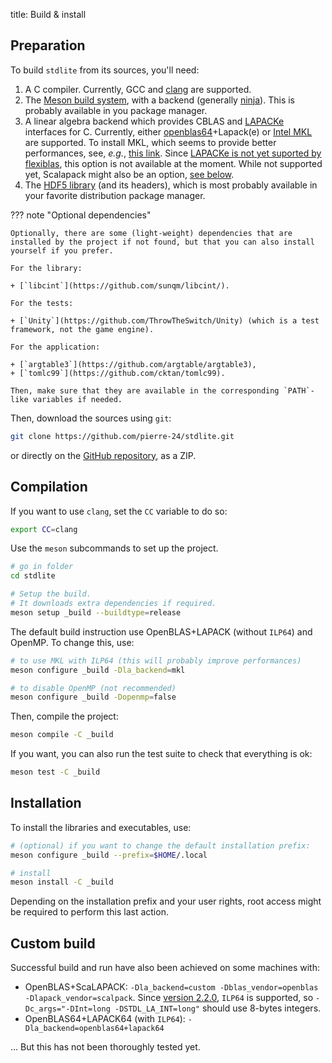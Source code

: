 title: Build & install

## Preparation

To build `stdlite` from its sources, you'll need:

1. A C compiler. Currently, GCC and [clang](https://clang.llvm.org/) are supported.
2. The [Meson build system](https://github.com/mesonbuild/meson), with a backend (generally [ninja](https://github.com/ninja-build/ninja)). This is probably available in you package manager.
3. A linear algebra backend which provides CBLAS and [LAPACKe](https://netlib.org/lapack/lapacke.html) interfaces for C. Currently, either [openblas64](https://www.openblas.net/)+Lapack(e) or [Intel MKL](https://en.wikipedia.org/wiki/Math_Kernel_Library) are supported. To install MKL, which seems to provide better performances, see, *e.g.*, [this link](https://www.intel.com/content/www/us/en/developer/tools/oneapi/onemkl-download.html). Since [LAPACKe is not yet suported by flexiblas](https://github.com/mpimd-csc/flexiblas/issues/2), this option is not available at the moment. While not supported yet, Scalapack might also be an option, [see below](#custom-build).
4. The [HDF5 library](https://github.com/HDFGroup/hdf5) (and its headers), which is most probably available in your favorite distribution package manager.

??? note "Optional dependencies"

    Optionally, there are some (light-weight) dependencies that are installed by the project if not found, but that you can also install yourself if you prefer.

    For the library:
    
    + [`libcint`](https://github.com/sunqm/libcint/).

    For the tests:

    + [`Unity`](https://github.com/ThrowTheSwitch/Unity) (which is a test framework, not the game engine).

    For the application:

    + [`argtable3`](https://github.com/argtable/argtable3),
    + [`tomlc99`](https://github.com/cktan/tomlc99).

    Then, make sure that they are available in the corresponding `PATH`-like variables if needed.

Then, download the sources using `git`:

```bash
git clone https://github.com/pierre-24/stdlite.git
```

or directly on the [GitHub repository](https://github.com/pierre-24/stdlite), as a ZIP.

## Compilation

If you want to use `clang`, set the `CC` variable to do so:

```bash
export CC=clang
```

Use the `meson` subcommands to set up the project.

```bash
# go in folder
cd stdlite

# Setup the build.
# It downloads extra dependencies if required. 
meson setup _build --buildtype=release
```

The default build instruction use OpenBLAS+LAPACK (without `ILP64`) and OpenMP. To change this, use:

```bash
# to use MKL with ILP64 (this will probably improve performances)
meson configure _build -Dla_backend=mkl

# to disable OpenMP (not recommended)
meson configure _build -Dopenmp=false
```

Then, compile the project:

```bash
meson compile -C _build
```

If you want, you can also run the test suite to check that everything is ok:

```bash
meson test -C _build
```

## Installation

To install the libraries and executables, use:

```bash
# (optional) if you want to change the default installation prefix:
meson configure _build --prefix=$HOME/.local

# install
meson install -C _build
```

Depending on the installation prefix and your user rights, root access might be required to perform this last action.

## Custom build

Successful build and run have also been achieved on some machines with:

+ OpenBLAS+ScaLAPACK: `-Dla_backend=custom -Dblas_vendor=openblas -Dlapack_vendor=scalpack`. Since [version 2.2.0](https://netlib.org/scalapack/scalapack-2.2.0.html), `ILP64` is supported, so `-Dc_args="-DInt=long -DSTDL_LA_INT=long"` should use 8-bytes integers.
+ OpenBLAS64+LAPACK64 (with `ILP64`): `-Dla_backend=openblas64+lapack64`

... But this has not been thoroughly tested yet.